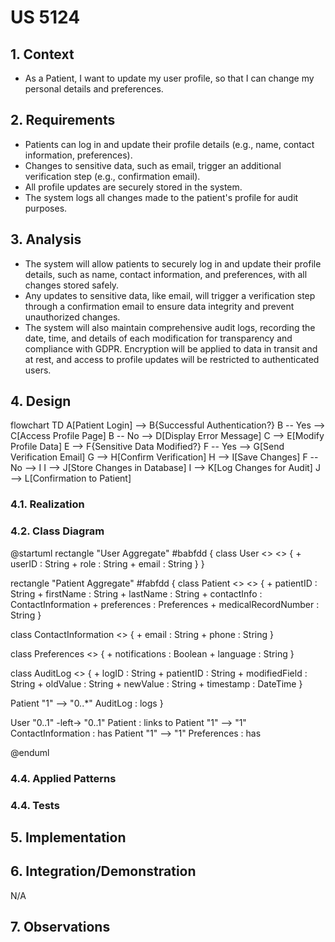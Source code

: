 # US 5124

## 1. Context

- As a Patient, I want to update my user profile, so that I can change my personal
details and preferences.

## 2. Requirements

- Patients can log in and update their profile details (e.g., name, contact information,
preferences).
- Changes to sensitive data, such as email, trigger an additional verification step (e.g.,
confirmation email).
- All profile updates are securely stored in the system.
- The system logs all changes made to the patient's profile for audit purposes.

## 3. Analysis
- The system will allow patients to securely log in and update their profile details, such as name, contact information, and preferences, with all changes stored safely.
- Any updates to sensitive data, like email, will trigger a verification step through a confirmation email to ensure data integrity and prevent unauthorized changes.
- The system will also maintain comprehensive audit logs, recording the date, time, and details of each modification for transparency and compliance with GDPR. Encryption will be applied to data in transit and at rest, and access to profile updates will be restricted to authenticated users.
## 4. Design
flowchart TD
    A[Patient Login] --> B{Successful Authentication?}
    B -- Yes --> C[Access Profile Page]
    B -- No --> D[Display Error Message]
    C --> E[Modify Profile Data]
    E --> F{Sensitive Data Modified?}
    F -- Yes --> G[Send Verification Email]
    G --> H[Confirm Verification]
    H --> I[Save Changes]
    F -- No --> I
    I --> J[Store Changes in Database]
    I --> K[Log Changes for Audit]
    J --> L[Confirmation to Patient]

### 4.1. Realization

### 4.2. Class Diagram
@startuml
rectangle "User Aggregate" #babfdd {
  class User <<AggregateRoot>> <<Entity>> {
    + userID : String
    + role : String
    + email : String
  }
}

rectangle "Patient Aggregate" #fabfdd {
  class Patient <<AggregateRoot>> <<Entity>> {
    + patientID : String
    + firstName : String
    + lastName : String
    + contactInfo : ContactInformation
    + preferences : Preferences
    + medicalRecordNumber : String
  }

  class ContactInformation <<ValueObject>> {
    + email : String
    + phone : String
  }

  class Preferences <<ValueObject>> {
    + notifications : Boolean
    + language : String
  }

  class AuditLog <<Entity>> {
    + logID : String
    + patientID : String
    + modifiedField : String
    + oldValue : String
    + newValue : String
    + timestamp : DateTime
  }

  Patient "1" --> "0..*" AuditLog : logs
}

User "0..1" -left-> "0..1" Patient : links to
Patient "1" --> "1" ContactInformation : has
Patient "1" --> "1" Preferences : has

@enduml

### 4.4. Applied Patterns

### 4.4. Tests

## 5. Implementation

## 6. Integration/Demonstration

N/A

## 7. Observations
